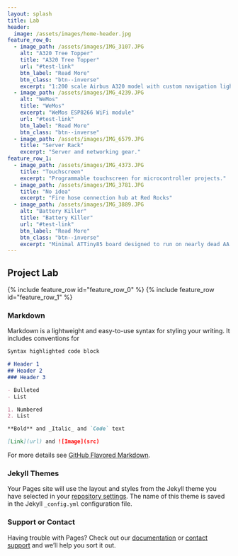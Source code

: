 ```yaml
---
layout: splash
title: Lab
header:
  image: /assets/images/home-header.jpg
feature_row_0:
  - image_path: /assets/images/IMG_3107.JPG
    alt: "A320 Tree Topper"
    title: "A320 Tree Topper"
    url: "#test-link"
    btn_label: "Read More"
    btn_class: "btn--inverse"
    excerpt: "1:200 scale Airbus A320 model with custom navigation light controller"
  - image_path: /assets/images/IMG_4239.JPG
    alt: "WeMos"
    title: "WeMos"
    excerpt: "WeMos ESP8266 WiFi module"
    url: "#test-link"
    btn_label: "Read More"
    btn_class: "btn--inverse"
  - image_path: /assets/images/IMG_6579.JPG
    title: "Server Rack"
    excerpt: "Server and networking gear."
feature_row_1:
  - image_path: /assets/images/IMG_4373.JPG
    title: "Touchscreen"
    excerpt: "Programmable touchscreen for microcontroller projects."
  - image_path: /assets/images/IMG_3781.JPG
    title: "No idea"
    excerpt: "Fire hose connection hub at Red Rocks"
  - image_path: /assets/images/IMG_3889.JPG
    alt: "Battery Killer"
    title: "Battery Killer"
    url: "#test-link"
    btn_label: "Read More"
    btn_class: "btn--inverse"
    excerpt: "Minimal ATTiny85 board designed to run on nearly dead AA cells."
---
```

## Project Lab

{% include feature_row id="feature_row_0" %}
{% include feature_row id="feature_row_1" %}


### Markdown

Markdown is a lightweight and easy-to-use syntax for styling your writing. It includes conventions for

```markdown
Syntax highlighted code block

# Header 1
## Header 2
### Header 3

- Bulleted
- List

1. Numbered
2. List

**Bold** and _Italic_ and `Code` text

[Link](url) and ![Image](src)
```

For more details see [GitHub Flavored Markdown](https://guides.github.com/features/mastering-markdown/).

### Jekyll Themes

Your Pages site will use the layout and styles from the Jekyll theme you have selected in your [repository settings](https://github.com/alundeby/alundeby.github.io/settings). The name of this theme is saved in the Jekyll `_config.yml` configuration file.

### Support or Contact

Having trouble with Pages? Check out our [documentation](https://help.github.com/categories/github-pages-basics/) or [contact support](https://github.com/contact) and we’ll help you sort it out.
